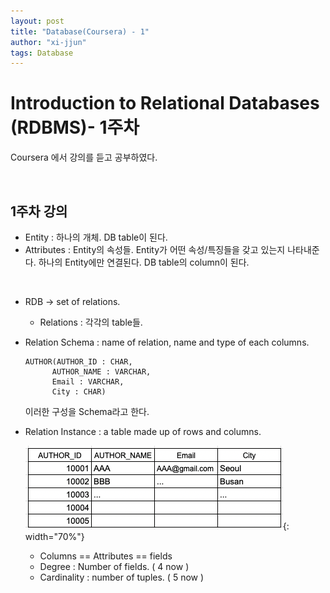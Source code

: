```yaml
---
layout: post
title: "Database(Coursera) - 1"
author: "xi-jjun"
tags: Database
---
```


# Introduction to Relational Databases (RDBMS)- 1주차

Coursera 에서 강의를 듣고 공부하였다.

<br>

## 1주차 강의

- Entity : 하나의 개체. DB table이 된다.
- Attributes : Entity의 속성들. Entity가 어떤 속성/특징들을 갖고 있는지 나타내준다. 하나의 Entity에만 연결된다. DB table의 column이 된다.

<br>

- RDB → set of relations.

  - Relations : 각각의 table들.

- Relation Schema : name of relation, name and type of each columns.

  ```mysql
  AUTHOR(AUTHOR_ID : CHAR,
        AUTHOR_NAME : VARCHAR,
        Email : VARCHAR,
        City : CHAR)
  ```

  이러한 구성을 Schema라고 한다.

- Relation Instance : a table made up of rows and columns.

  ![db1_1](https://github.com/xi-jjun/xi-jjun.github.io/blob/master/_posts/database/img/db1_1.png?raw=True){: width="70%"}

  - Columns == Attributes == fields
  - Degree : Number of fields. ( 4 now )
  - Cardinality : number of tuples. ( 5 now )
